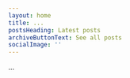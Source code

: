 ```yaml
---
layout: home
title: ...
postsHeading: Latest posts
archiveButtonText: See all posts
socialImage: ''
---
```

...